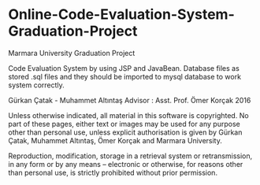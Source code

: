 # Online-Code-Evaluation-System-Graduation-Project
Marmara University Graduation Project 

Code Evaluation System by using JSP and JavaBean.
Database files as stored .sql files and they should be imported to mysql database to work system correctly.

Gürkan Çatak - Muhammet Altıntaş
Advisor : Asst. Prof. Ömer Korçak
2016

Unless otherwise indicated, all material in this software is copyrighted. No part of these pages, either text or images may be used for any purpose other than personal use, unless explicit authorisation is given by Gürkan Çatak, Muhammet Altıntaş, Ömer Korçak and Marmara University.

Reproduction, modification, storage in a retrieval system or retransmission, in any form or by any means – electronic or otherwise, for reasons other than personal use, is strictly prohibited without prior permission.
